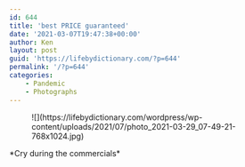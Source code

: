 ```yaml
---
id: 644
title: 'best PRICE guaranteed'
date: '2021-03-07T19:47:38+00:00'
author: Ken
layout: post
guid: 'https://lifebydictionary.com/?p=644'
permalink: '/?p=644'
categories:
    - Pandemic
    - Photographs
---
```


<div class="wp-block-media-text alignwide is-stacked-on-mobile" style="grid-template-columns:53% auto"><figure class="wp-block-media-text__media">![](https://lifebydictionary.com/wordpress/wp-content/uploads/2021/07/photo_2021-03-29_07-49-21-768x1024.jpg)</figure><div class="wp-block-media-text__content">*Cry during the commercials*

</div></div>